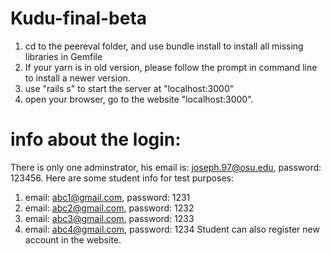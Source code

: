 # Kudu-final-beta

1. cd to the peereval folder, and use bundle install to install all missing libraries in Gemfile
2. If your yarn is in old version, please follow the prompt in command line to install a newer version.
3. use "rails s" to start the server at "localhost:3000"
4. open your browser, go to the website "localhost:3000".

# info about the login: #
There is only one adminstrator, his email is: joseph.97@osu.edu, password: 123456.
Here are some student info for test purposes:
1. email: abc1@gmail.com, password: 1231
2. email: abc2@gmail.com, password: 1232
3. email: abc3@gmail.com, password: 1233
4. email: abc4@gmail.com, password: 1234
Student can also register new account in the website.

